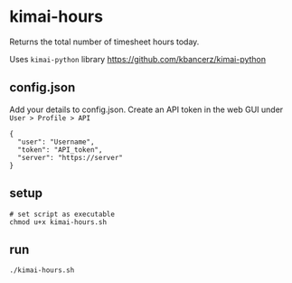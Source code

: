 # kimai-hours
Returns the total number of timesheet hours today. 

Uses `kimai-python` library https://github.com/kbancerz/kimai-python

## config.json
Add your details to config.json. Create an API token in the web GUI under `User > Profile > API`

    {
      "user": "Username",
      "token": "API_token",
      "server": "https://server"
    }

## setup
    # set script as executable
    chmod u+x kimai-hours.sh

## run
    ./kimai-hours.sh